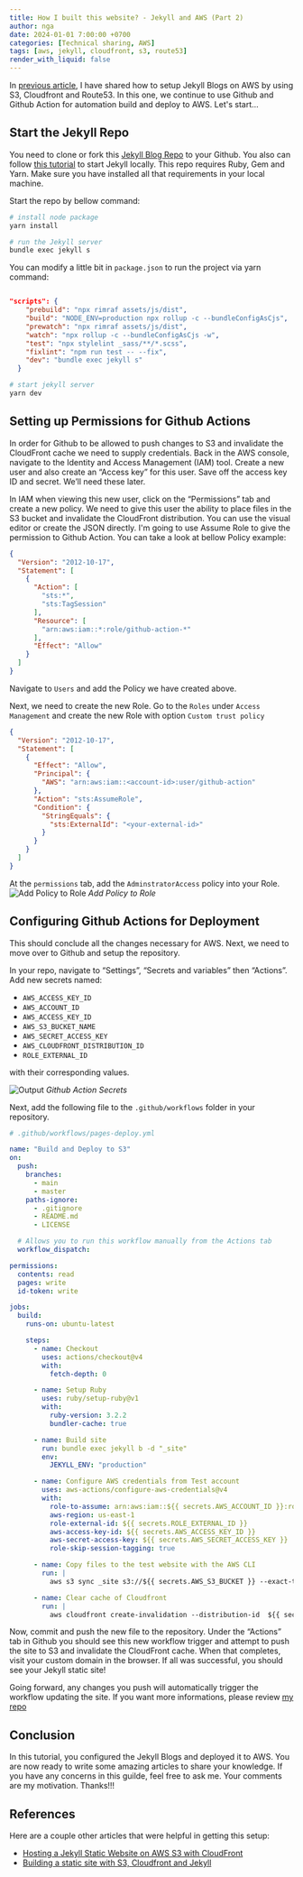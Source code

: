 ```yaml
---
title: How I built this website? - Jekyll and AWS (Part 2)
author: nga
date: 2024-01-01 7:00:00 +0700
categories: [Technical sharing, AWS]
tags: [aws, jekyll, cloudfront, s3, route53]
render_with_liquid: false
---
```


In [previous article](/posts/how-i-built-this-website-part-1), I have shared  how to setup Jekyll Blogs on AWS by using S3, Cloudfront and Route53. In this one, we continue to use Github and Github Action for automation build and deploy to AWS. Let's start...

## Start the Jekyll Repo

You need to clone or fork this [Jekyll Blog Repo](https://github.com/cotes2020/jekyll-theme-chirpy) to your Github. You also can follow [this tutorial](https://chirpy.cotes.page/posts/getting-started/) to start Jekyll locally. This repo requires Ruby, Gem and Yarn. Make sure you have installed all that requirements in your local machine.

Start the repo by bellow command:

```bash
# install node package
yarn install

# run the Jekyll server
bundle exec jekyll s
```

You can modify a little bit in `package.json` to run the project via yarn command:

```json

"scripts": {
    "prebuild": "npx rimraf assets/js/dist",
    "build": "NODE_ENV=production npx rollup -c --bundleConfigAsCjs",
    "prewatch": "npx rimraf assets/js/dist",
    "watch": "npx rollup -c --bundleConfigAsCjs -w",
    "test": "npx stylelint _sass/**/*.scss",
    "fixlint": "npm run test -- --fix",
    "dev": "bundle exec jekyll s" 
  }

```

```bash
# start jekyll server
yarn dev
```

## Setting up Permissions for Github Actions

In order for Github to be allowed to push changes to S3 and invalidate the CloudFront cache we need to supply credentials. Back in the AWS console, navigate to the Identity and Access Management (IAM) tool. Create a new user and also create an “Access key” for this user. Save off the access key ID and secret. We’ll need these later.

In IAM when viewing this new user, click on the “Permissions” tab and create a new policy. We need to give this user the ability to place files in the S3 bucket and invalidate the CloudFront distribution. You can use the visual editor or create the JSON directly. I'm going to use Assume Role to give the permission to Github Action. You can take a look at bellow Policy example:

```json
{
  "Version": "2012-10-17",
  "Statement": [
    {
      "Action": [
        "sts:*",
        "sts:TagSession"
      ],
      "Resource": [
        "arn:aws:iam::*:role/github-action-*"
      ],
      "Effect": "Allow"
    }
  ]
}
```

Navigate to `Users` and add the Policy we have created above.

Next, we need to create the new Role. Go to the `Roles` under `Access Management` and create the new Role with option `Custom trust policy`

```json
{
  "Version": "2012-10-17",
  "Statement": [
    {
      "Effect": "Allow",
      "Principal": {
        "AWS": "arn:aws:iam::<account-id>:user/github-action"
      },
      "Action": "sts:AssumeRole",
      "Condition": {
        "StringEquals": {
          "sts:ExternalId": "<your-external-id>"
        }
      }
    }
  ]
}
```

At the `permissions` tab, add the `AdminstratorAccess` policy into your Role.
![Add Policy to Role](/assets/img/posts/how-i-built-this-website/add-policy-to-role.png)
_Add Policy to Role_

## Configuring Github Actions for Deployment
This should conclude all the changes necessary for AWS. Next, we need to move over to Github and setup the repository.

In your repo, navigate to “Settings”, “Secrets and variables” then “Actions”. Add new secrets named:
 - `AWS_ACCESS_KEY_ID`
 - `AWS_ACCOUNT_ID`
 - `AWS_ACCESS_KEY_ID`
 - `AWS_S3_BUCKET_NAME`
 - `AWS_SECRET_ACCESS_KEY`
 - `AWS_CLOUDFRONT_DISTRIBUTION_ID`
 - `ROLE_EXTERNAL_ID`

with their corresponding values. 

![Output](/assets/img/posts/how-i-built-this-website/github-action-secrets.png)
_Github Action Secrets_

Next, add the following file to the `.github/workflows` folder in your repository.

```yaml
# .github/workflows/pages-deploy.yml

name: "Build and Deploy to S3"
on:
  push:
    branches:
      - main
      - master
    paths-ignore:
      - .gitignore
      - README.md
      - LICENSE

  # Allows you to run this workflow manually from the Actions tab
  workflow_dispatch:

permissions:
  contents: read
  pages: write
  id-token: write

jobs:
  build:
    runs-on: ubuntu-latest

    steps:
      - name: Checkout
        uses: actions/checkout@v4
        with:
          fetch-depth: 0

      - name: Setup Ruby
        uses: ruby/setup-ruby@v1
        with:
          ruby-version: 3.2.2
          bundler-cache: true

      - name: Build site
        run: bundle exec jekyll b -d "_site"
        env:
          JEKYLL_ENV: "production"

      - name: Configure AWS credentials from Test account
        uses: aws-actions/configure-aws-credentials@v4
        with:
          role-to-assume: arn:aws:iam::${{ secrets.AWS_ACCOUNT_ID }}:role/<role-name>
          aws-region: us-east-1
          role-external-id: ${{ secrets.ROLE_EXTERNAL_ID }}
          aws-access-key-id: ${{ secrets.AWS_ACCESS_KEY_ID }}
          aws-secret-access-key: ${{ secrets.AWS_SECRET_ACCESS_KEY }}
          role-skip-session-tagging: true

      - name: Copy files to the test website with the AWS CLI
        run: |
          aws s3 sync _site s3://${{ secrets.AWS_S3_BUCKET }} --exact-timestamps --delete

      - name: Clear cache of Cloudfront
        run: |
          aws cloudfront create-invalidation --distribution-id  ${{ secrets.DISTRIBUTION_ID }} --paths "/*"

```

Now, commit and push the new file to the repository. Under the “Actions” tab in Github you should see this new workflow trigger and attempt to push the site to S3 and invalidate the CloudFront cache. When that completes, visit your custom domain in the browser. If all was successful, you should see your Jekyll static site!

Going forward, any changes you push will automatically trigger the workflow updating the site. If you want more informations, please review [my repo](https://github.com/ngahoangvan/blog)

## Conclusion

In this tutorial, you configured the Jekyll Blogs and deployed it to AWS. You are now ready to write some amazing articles to share your knowledge. If you have any concerns in this guilde, feel free to ask me. Your comments are my motivation. Thanks!!!

## References
Here are a couple other articles that were helpful in getting this setup:
- [Hosting a Jekyll Static Website on AWS S3 with CloudFront](https://predicatemethod.com/posts/hosting-a-jekyll-static-website-on-aws-s3-with-cloudfront/)
- [Building a static site with S3, Cloudfront and Jekyll](https://techroads.org/building-a-static-site-with-s3-cloudfront-and-jekyll/)
